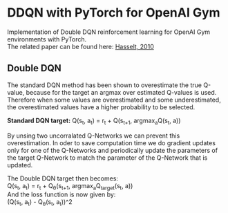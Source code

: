 # DDQN with PyTorch for OpenAI Gym
Implementation of Double DQN reinforcement learning for OpenAI Gym environments with PyTorch.  
The related paper can be found here: [Hasselt, 2010](https://papers.nips.cc/paper/3964-double-q-learning)

## Double DQN
The standard DQN method has been shown to overestimate the true Q-value, because for the target an argmax over estimated Q-values is used. Therefore when some values are overestimated and some underestimated, the overestimated values have a higher probability to be selected.

**Standard DQN target:**
Q(s<sub>t</sub>, a<sub>t</sub>) = r<sub>t</sub> + Q(s<sub>t+1</sub>, argmax<sub>a</sub>Q(s<sub>t</sub>, a))  

By unsing two uncorralated Q-Networks we can prevent this overestimation. In oder to save computation time we do gradient updates only for one of the Q-Networks and periodically update the parameters of the target Q-Network to match the parameter of the Q-Network that is updated.  

The Double DQN target then becomes:  
Q(s<sub>t</sub>, a<sub>t</sub>) = r<sub>t</sub> + Q<sub>&theta;</sub>(s<sub>t+1</sub>, argmax<sub>a</sub>Q<sub>target</sub>(s<sub>t</sub>, a))  
And the loss function is now given by:  
(Q(s<sub>t</sub>, a<sub>t</sub>) - Q<sub>&theta;</sub>(s<sub>t</sub>, a<sub>t</sub>))^2  
